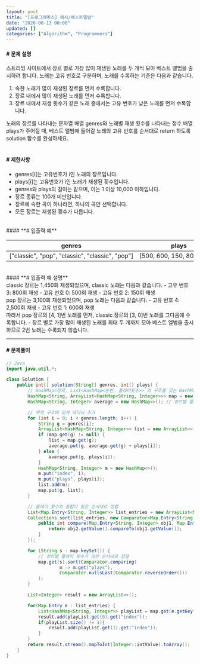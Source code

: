 ```yaml
---
layout: post
title: "[프로그래머스] 해시/베스트앨범"
date: "2020-06-13 00:00"
updated: []
categories: ["Algorithm", "Programmers"]
---
```


#### **# 문제 설명**<br>
스트리밍 사이트에서 장르 별로 가장 많이 재생된 노래를 두 개씩 모아 베스트 앨범을 출시하려 합니다. 노래는 고유 번호로 구분하며, 노래를 수록하는 기준은 다음과 같습니다.
1. 속한 노래가 많이 재생된 장르를 먼저 수록합니다.
2. 장르 내에서 많이 재생된 노래를 먼저 수록합니다.
3. 장르 내에서 재생 횟수가 같은 노래 중에서는 고유 번호가 낮은 노래를 먼저 수록합니다.

노래의 장르를 나타내는 문자열 배열 genres와 노래별 재생 횟수를 나타내는 정수 배열 plays가 주어질 때, 베스트 앨범에 들어갈 노래의 고유 번호를 순서대로 return 하도록 solution 함수를 완성하세요.<br>
<br>
#### **# 제한사항**<br>
- genres[i]는 고유번호가 i인 노래의 장르입니다.
- plays[i]는 고유번호가 i인 노래가 재생된 횟수입니다.
- genres와 plays의 길이는 같으며, 이는 1 이상 10,000 이하입니다.
- 장르 종류는 100개 미만입니다.
- 장르에 속한 곡이 하나라면, 하나의 곡만 선택합니다.
- 모든 장르는 재생된 횟수가 다릅니다.

<br>
#### **# 입출력 예**

| genres | plays | return |
| --- | --- | --- |
| \["classic", "pop", "classic", "classic", "pop"\] | \[500, 600, 150, 800, 2500\] | \[4, 1, 3, 0\] |

<br>
#### **# 입출력 예 설명**<br>
classic 장르는 1,450회 재생되었으며, classic 노래는 다음과 같습니다.
- 고유 번호 3: 800회 재생
- 고유 번호 0: 500회 재생
- 고유 번호 2: 150회 재생

<br>
pop 장르는 3,100회 재생되었으며, pop 노래는 다음과 같습니다.
- 고유 번호 4: 2,500회 재생
- 고유 번호 1: 600회 재생

<br>
따라서 pop 장르의 [4, 1]번 노래를 먼저, classic 장르의 [3, 0]번 노래를 그다음에 수록합니다.
- 장르 별로 가장 많이 재생된 노래를 최대 두 개까지 모아 베스트 앨범을 출시하므로 2번 노래는 수록되지 않습니다.

---

#### **# 문제풀이**
```java
// Java
import java.util.*;

class Solution {
    public int[] solution(String[] genres, int[] plays) {
        // HashMap<장르, List<HashMap<순번, 플레이횟수>> 의 구조를 갖는 HashMap 생성
        HashMap<String, ArrayList<HashMap<String, Integer>>> map = new HashMap<>();
        HashMap<String, Integer> average = new HashMap<>(); // 장르별 플레이 횟수 합계 저장하는 해시맵

        // 위의 구조에 맞게 데이터 추가
        for (int i = 0; i < genres.length; i++) {
            String g = genres[i];
            ArrayList<HashMap<String, Integer>> list = new ArrayList<>();
            if (map.get(g) != null) {
                list = map.get(g);
                average.put(g, average.get(g) + plays[i]);
            } else {
                average.put(g, plays[i]);
            }
            HashMap<String, Integer> m = new HashMap<>();
            m.put("index", i);
            m.put("plays", plays[i]);
            list.add(m);
            map.put(g, list);
        }

        // 플레이 횟수의 총합이 많은 순서대로 정렬
        List<Map.Entry<String, Integer>> list_entries = new ArrayList<Map.Entry<String, Integer>>(average.entrySet());
        Collections.sort(list_entries, new Comparator<Map.Entry<String, Integer>>() {
            public int compare(Map.Entry<String, Integer> obj1, Map.Entry<String, Integer> obj2) {
                return obj2.getValue().compareTo(obj1.getValue());
            }
        });

        for (String s : map.keySet()) {
            // 장르별 플레이 횟수가 많은 순서대로 정렬
            map.get(s).sort(Comparator.comparing(
                    m -> m.get("plays"),
                    Comparator.nullsLast(Comparator.reverseOrder()))
            );
        }

        List<Integer> result = new ArrayList<>();

        for(Map.Entry e : list_entries) {
            List<HashMap<String, Integer>> playList = map.get(e.getKey());
            result.add(playList.get(0).get("index"));
            if(playList.size() != 1){
                result.add(playList.get(1).get("index"));
            }
        }
        return result.stream().mapToInt(Integer::intValue).toArray();
    }
}
```